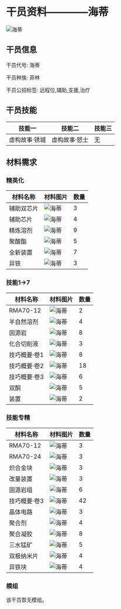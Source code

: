 # 干员资料————海蒂

![海蒂](./oprImages/海蒂.png)

## 干员信息

干员代号: 海蒂

干员种族: 菲林

干员公招标签: 远程位,辅助,支援,治疗

## 干员技能

| 技能一       | 技能二   | 技能三 |
| ------------ | -------- | ------ |
| 虚构故事·锈城 | 虚构故事·怒士 | 无 |

## 材料需求

### 精英化

| 材料名称      | 材料图片 | 数量  |
|---------|---------|-----|
| 辅助双芯片 | ![海蒂](./暂无材料图片)  |   3  |
| 辅助芯片 | ![海蒂](./matIcons/辅助芯片.png)  |   4  |
| 精炼溶剂 | ![海蒂](./matIcons/精炼溶剂.png)  |   9  |
| 聚酸酯 | ![海蒂](./matIcons/聚酸酯.png)  |   5  |
| 全新装置 | ![海蒂](./matIcons/全新装置.png)  |   7  |
| 异铁 | ![海蒂](./matIcons/异铁.png)  |   3  |

### 技能1→7

| 材料名称      | 材料图片 | 数量  |
|---------|---------|-----|
| RMA70-12 | ![海蒂](./matIcons/RMA70-12.png)  |   2  |
| 半自然溶剂 | ![海蒂](./matIcons/半自然溶剂.png)  |   4  |
| 固源岩 | ![海蒂](./matIcons/固源岩.png)  |   8  |
| 化合切削液 | ![海蒂](./matIcons/化合切削液.png)  |   3  |
| 技巧概要·卷1 | ![海蒂](./matIcons/技巧概要·卷1.png)  |   8  |
| 技巧概要·卷2 | ![海蒂](./matIcons/技巧概要·卷2.png)  |   18  |
| 技巧概要·卷3 | ![海蒂](./matIcons/技巧概要·卷3.png)  |   6  |
| 双酮 | ![海蒂](./matIcons/双酮.png)  |   5  |
| 装置 | ![海蒂](./matIcons/装置.png)  |   2  |

### 技能专精

| 材料名称      | 材料图片 | 数量  |
|---------|---------|-----|
| RMA70-12 | ![海蒂](./matIcons/RMA70-12.png)  |   3  |
| RMA70-24 | ![海蒂](./matIcons/RMA70-24.png)  |   3  |
| 炽合金块 | ![海蒂](./matIcons/炽合金块.png)  |   3  |
| 改量装置 | ![海蒂](./matIcons/改量装置.png)  |   3  |
| 固源岩组 | ![海蒂](./matIcons/固源岩组.png)  |   6  |
| 技巧概要·卷3 | ![海蒂](./matIcons/技巧概要·卷3.png)  |   42  |
| 晶体电路 | ![海蒂](./matIcons/晶体电路.png)  |   3  |
| 聚合剂 | ![海蒂](./matIcons/聚合剂.png)  |   4  |
| 聚合凝胶 | ![海蒂](./matIcons/聚合凝胶.png)  |   8  |
| 三水锰矿 | ![海蒂](./matIcons/三水锰矿.png)  |   5  |
| 双极纳米片 | ![海蒂](./matIcons/双极纳米片.png)  |   4  |
| 异铁块 | ![海蒂](./matIcons/异铁块.png)  |   4  |

### 模组

该干员暂无模组。
